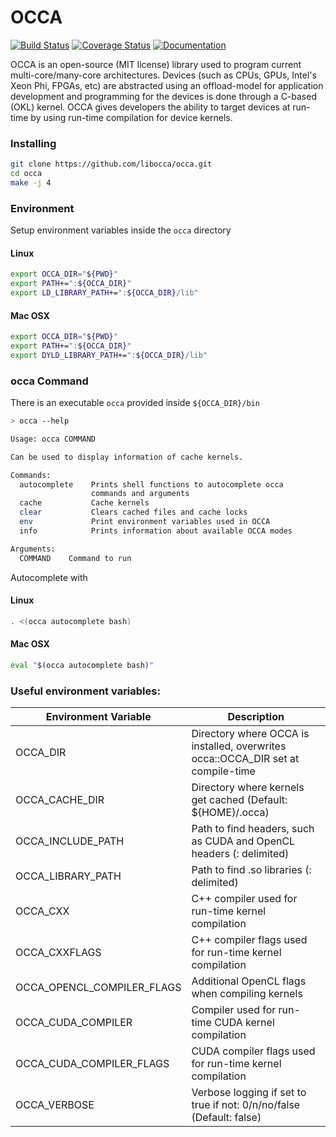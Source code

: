 <a name="OCCA"></a>
# OCCA

[![Build Status](https://travis-ci.org/libocca/occa.svg?branch=master)](https://travis-ci.org/libocca/occa)
[![Coverage Status](https://coveralls.io/repos/github/libocca/occa/badge.svg?branch=1.0)](https://coveralls.io/github/libocca/occa?branch=1.0)
[![Documentation](https://readthedocs.org/projects/occa/badge/?version=latest)](https://occa.readthedocs.io/en/latest/?badge=latest)

OCCA is an open-source (MIT license) library used to program current multi-core/many-core architectures.
Devices (such as CPUs, GPUs, Intel's Xeon Phi, FPGAs, etc) are abstracted using an offload-model for application development and programming for the devices is done through a C-based (OKL) kernel.
OCCA gives developers the ability to target devices at run-time by using run-time compilation for device kernels.

### Installing

```bash
git clone https://github.com/libocca/occa.git
cd occa
make -j 4
```

### Environment

Setup environment variables inside the `occa` directory

#### Linux
```bash
export OCCA_DIR="${PWD}"
export PATH+=":${OCCA_DIR}"
export LD_LIBRARY_PATH+=":${OCCA_DIR}/lib"
```

#### Mac OSX
```bash
export OCCA_DIR="${PWD}"
export PATH+=":${OCCA_DIR}"
export DYLD_LIBRARY_PATH+=":${OCCA_DIR}/lib"
```

### occa Command

There is an executable `occa` provided inside `${OCCA_DIR}/bin`

```bash
> occa --help

Usage: occa COMMAND

Can be used to display information of cache kernels.

Commands:
  autocomplete    Prints shell functions to autocomplete occa
                  commands and arguments
  cache           Cache kernels
  clear           Clears cached files and cache locks
  env             Print environment variables used in OCCA
  info            Prints information about available OCCA modes

Arguments:
  COMMAND    Command to run
```  

Autocomplete with 

#### Linux

```bash
. <(occa autocomplete bash)
```

#### Mac OSX

```bash
eval "$(occa autocomplete bash)"
```

### Useful environment variables:
| Environment Variable       | Description                                                                      |
|----------------------------|----------------------------------------------------------------------------------|
| OCCA_DIR                   | Directory where OCCA is installed, overwrites occa::OCCA_DIR set at compile-time |
| OCCA_CACHE_DIR             | Directory where kernels get cached (Default: ${HOME}/.occa)                      |
| OCCA_INCLUDE_PATH          | Path to find headers, such as CUDA and OpenCL headers (: delimited)              |
| OCCA_LIBRARY_PATH          | Path to find .so libraries (: delimited)                                         |
| OCCA_CXX                   | C++ compiler used for run-time kernel compilation                                |
| OCCA_CXXFLAGS              | C++ compiler flags used for run-time kernel compilation                          |
| OCCA_OPENCL_COMPILER_FLAGS | Additional OpenCL flags when compiling kernels                                   |
| OCCA_CUDA_COMPILER         | Compiler used for run-time CUDA kernel compilation                               |
| OCCA_CUDA_COMPILER_FLAGS   | CUDA compiler flags used for run-time kernel compilation                         |
| OCCA_VERBOSE               | Verbose logging if set to true if not: 0/n/no/false (Default: false)             |
